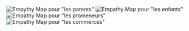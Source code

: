 ![Empythy Map pour "les parents"](ux_empathy_map_1.png)
![Empathy Map pour "les enfants"](ux_empathy_map_2.png)
![Empathy Map pour "les promeneurs"](ux_empathy_map_3.png)
![Empathy Map pour "les commerces"](ux_empathy_map_4.png)